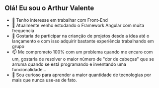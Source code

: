 ## Olá! Eu sou o Arthur Valente

- 👀 Tenho interesse em trabalhar com Front-End
- 🌱 Atualmente venho estudando o Framework Angular com muita frequencia
- 💞️ Gostaria de participar na crianção de projetos desde a idea até o lançamento e com isso adquirir bastante experiência trabalhando em grupo
- 📫 Me comprometo 100% com um problema quando me encaro com um, gostaria de resolver o maior número de "dor de cabeças" que se arruma quando se está programando e inventando uma funcionalidade...
- 🧐 Sou curioso para aprender a maior quantidade de tecnologias por mais que nunca use-as de fato.
